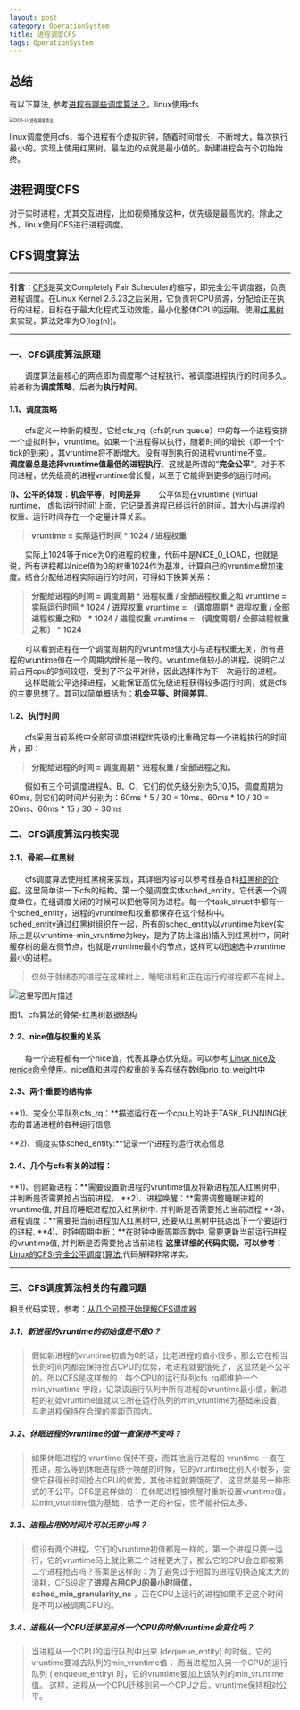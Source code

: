 ```yaml
---
layout: post
category: OperationSystem
title: 进程调度CFS
tags: OperationSystem
---
```


## 总结



有以下算法, 参考[进程有哪些调度算法？](https://javabetter.cn/sidebar/sanfene/os.html#_11、进程有哪些调度算法)。linux使用cfs

<img src="https://cdn.jsdelivr.net/gh/mafulong/mdPic@vv5/v5/202502042055669.png" alt="DIDA-lJ-进程调度算法" style="zoom:50%;" />

linux调度使用cfs，每个进程有个虚拟时钟，随着时间增长，不断增大，每次执行最小的。实现上使用红黑树，最左边的点就是最小值的。新建进程会有个初始始终。

## 进程调度CFS

对于实时进程，尤其交互进程，比如视频播放这种，优先级是最高优的。除此之外，linux使用CFS进行进程调度。

## CFS调度算法

* * *

**引言：**[CFS](https://zh.wikipedia.org/wiki/%E5%AE%8C%E5%85%A8%E5%85%AC%E5%B9%B3%E6%8E%92%E7%A8%8B%E5%99%A8)是英文Completely Fair Scheduler的缩写，即完全公平调度器，负责进程调度。在Linux Kernel 2.6.23之后采用，它负责将CPU资源，分配给正在执行的进程，目标在于最大化程式互动效能，最小化整体CPU的运用。使用[红黑树](https://zh.wikipedia.org/wiki/%E7%BA%A2%E9%BB%91%E6%A0%91)来实现，算法效率为O(log(n))。

* * *

### 一、CFS调度算法原理

  调度算法最核心的两点即为调度哪个进程执行、被调度进程执行的时间多久。前者称为**调度策略**，后者为**执行时间**。

#### 1.1、调度策略

  cfs定义一种新的模型，它给cfs_rq（cfs的run queue）中的每一个进程安排一个虚拟时钟，vruntime。如果一个进程得以执行，随着时间的增长（即一个个tick的到来），其vruntime将不断增大。没有得到执行的进程vruntime不变。
  **调度器总是选择vruntime值最低的进程执行**。这就是所谓的“**完全公平**”。对于不同进程，优先级高的进程vruntime增长慢，以至于它能得到更多的运行时间。

**1)、公平的体现：机会平等，时间差异**
  公平体现在vruntime (virtual runtime， 虚拟运行时间)上面，它记录着进程已经运行的时间，其大小与进程的权重、运行时间存在一个定量计算关系。

> **vruntime = 实际运行时间 * 1024 / 进程权重**

  实际上1024等于nice为0的进程的权重，代码中是NICE_0_LOAD，也就是说，所有进程都以nice值为0的权重1024作为基准，计算自己的vruntime增加速度。结合分配给进程实际运行的时间，可得如下换算关系：

> **分配给进程的时间 = 调度周期 * 进程权重 / 全部进程权重之和**
> **vruntime = 实际运行时间 * 1024 / 进程权重**
> **vruntime = （调度周期 * 进程权重 / 全部进程权重之和） * 1024 / 进程权重**
> **vruntime = （调度周期 / 全部进程权重之和） * 1024**

  可以看到进程在一个调度周期内的vruntime值大小与进程权重无关，所有进程的vruntime值在一个周期内增长是一致的。vruntime值较小的进程，说明它以前占用cpu的时间较短，受到了不公平对待，因此选择作为下一次运行的进程。
  这样既能公平选择进程，又能保证高优先级进程获得较多运行时间，就是cfs的主要思想了。其可以简单概括为：**机会平等、时间差异**。

#### 1.2、执行时间

  cfs采用当前系统中全部可调度进程优先级的比重确定每一个进程执行的时间片，即：

> **分配给进程的时间 = 调度周期 * 进程权重 / 全部进程之和。**

  假如有三个可调度进程A、B、C，它们的优先级分别为5,10,15，调度周期为60ms, 则它们的时间片分别为：60ms * 5 / 30 = 10ms、60ms * 10 / 30 = 20ms、60ms * 15 / 30 = 30ms


### 二、CFS调度算法内核实现

#### 2.1、骨架—红黑树

  cfs调度算法使用红黑树来实现，其详细内容可以参考维基百科[红黑树的介绍](https://zh.wikipedia.org/wiki/%E7%BA%A2%E9%BB%91%E6%A0%91)。这里简单讲一下cfs的结构。第一个是调度实体sched_entity，它代表一个调度单位，在组调度关闭的时候可以把他等同为进程。每一个task_struct中都有一个sched_entity，进程的vruntime和权重都保存在这个结构中。
  sched_entity通过红黑树组织在一起，所有的sched_entity以vruntime为key(实际上是以vruntime-min_vruntime为key，是为了防止溢出)插入到红黑树中，同时缓存树的最左侧节点，也就是vruntime最小的节点，这样可以迅速选中vruntime最小的进程。

> 仅处于就绪态的进程在这棵树上，睡眠进程和正在运行的进程都不在树上。

 ![这里写图片描述](https://cdn.jsdelivr.net/gh/mafulong/mdPic@master/images/562a3c77c7eb28967f00300fecace338.png)

 图1、cfs算法的骨架-红黑树数据结构

#### 2.2、nice值与权重的关系

  每一个进程都有一个nice值，代表其静态优先级。可以参考[ Linux nice及renice命令使用](http://blog.csdn.net/XD_hebuters/article/details/79619213)。nice值和进程的权重的关系存储在数组prio_to_weight中

#### 2.3、两个重要的结构体

**1)、完全公平队列cfs_rq：**描述运行在一个cpu上的处于TASK_RUNNING状态的普通进程的各种运行信息


**2)、调度实体sched_entity:**记录一个进程的运行状态信息

#### 2.4、几个与cfs有关的过程：

**1)、创建新进程：**需要设置新进程的vruntime值及将新进程加入红黑树中，并判断是否需要抢占当前进程。
**2)、进程唤醒：**需要调整睡眠进程的vruntime值, 并且将睡眠进程加入红黑树中. 并判断是否需要抢占当前进程
**3)、进程调度：**需要把当前进程加入红黑树中, 还要从红黑树中挑选出下一个要运行的进程.
**4)、时钟周期中断：**在时钟中断周期函数中, 需要更新当前运行进程的vruntime值, 并判断是否需要抢占当前进程
**这里详细的代码实现，可以参考：**[Linux的CFS(完全公平调度)算法](http://blog.csdn.net/liuxiaowu19911121/article/details/47070111),代码解释非常详实。

* * *

### 三、CFS调度算法相关的有趣问题

相关代码实现，参考：[从几个问题开始理解CFS调度器](http://ju.outofmemory.cn/entry/105407)

##### 3.1、新进程的vruntime的初始值是不是0？

> 假如新进程的vruntime初值为0的话，比老进程的值小很多，那么它在相当长的时间内都会保持抢占CPU的优势，老进程就要饿死了，这显然是不公平的。所以CFS是这样做的：每个CPU的运行队列cfs_rq都维护一个 min_vruntime 字段，记录该运行队列中所有进程的vruntime最小值，新进程的初始vruntime值就以它所在运行队列的min_vruntime为基础来设置，与老进程保持在合理的差距范围内。

##### 3.2、休眠进程的vruntime的值一直保持不变吗？

> 如果休眠进程的 vruntime 保持不变，而其他运行进程的 vruntime 一直在推进，那么等到休眠进程终于唤醒的时候，它的vruntime比别人小很多，会使它获得长时间抢占CPU的优势，其他进程就要饿死了。这显然是另一种形式的不公平。CFS是这样做的：在休眠进程被唤醒时重新设置vruntime值，以min_vruntime值为基础，给予一定的补偿，但不能补偿太多。

##### 3.3、进程占用的时间片可以无穷小吗？

> 假设有两个进程，它们的vruntime初值都是一样的，第一个进程只要一运行，它的vruntime马上就比第二个进程更大了，那么它的CPU会立即被第二个进程抢占吗？答案是这样的：为了避免过于短暂的进程切换造成太大的消耗，CFS设定了**进程占用CPU的最小时间值， sched_min_granularity_ns** ，正在CPU上运行的进程如果不足这个时间是不可以被调离CPU的。

##### 3.4、进程从一个CPU迁移至另外一个CPU的时候vruntime会变化吗？

> 当进程从一个CPU的运行队列中出来 (dequeue_entity) 的时候，它的vruntime要减去队列的min_vruntime值； 而当进程加入另一个CPU的运行队列 ( enqueue_entiry) 时，它的vruntime要加上该队列的min_vruntime值。 这样，进程从一个CPU迁移到另一个CPU之后，vruntime保持相对公平。
